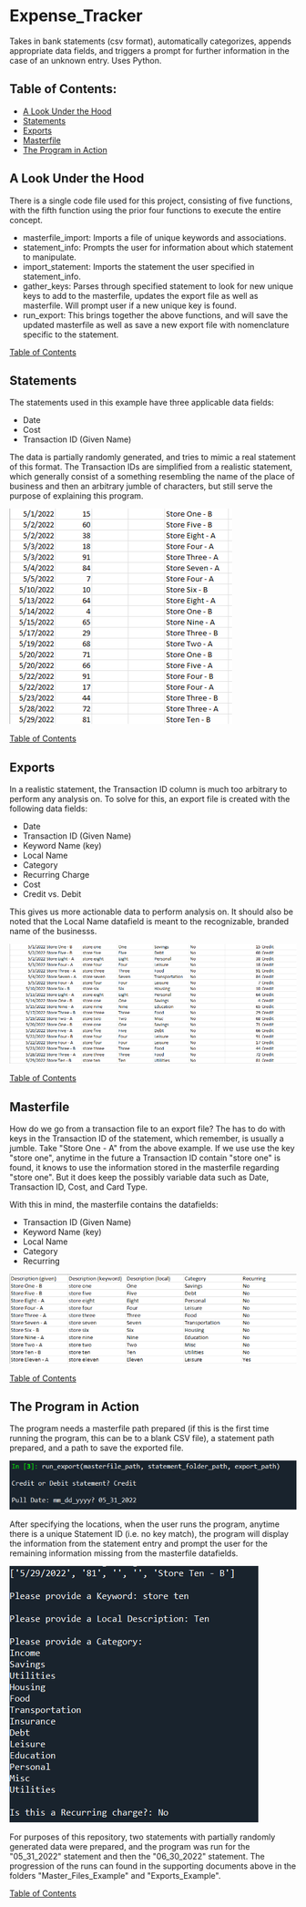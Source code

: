 # Expense_Tracker
Takes in bank statements (csv format), automatically categorizes, appends appropriate data fields, and triggers a prompt for further information in the case of an unknown entry. Uses Python.

## Table of Contents:
- [A Look Under the Hood](#a-look-under-the-hood)
- [Statements](#statements)
- [Exports](#exports)
- [Masterfile](#masterfile)
- [The Program in Action](#the-program-in-action)

## A Look Under the Hood
There is a single code file used for this project, consisting of five functions, with the fifth function using the prior four functions to execute the entire concept.
- masterfile_import: Imports a file of unique keywords and associations.
- statement_info: Prompts the user for information about which statement to manipulate.
- import_statement: Imports the statement the user specified in statement_info.
- gather_keys: Parses through specified statement to look for new unique keys to add to the masterfile, updates the export file as well as masterfile. Will prompt user if a new unique key is found.
- run_export: This brings together the above functions, and will save the updated masterfile as well as save a new export file with nomenclature specific to the statement.

[Table of Contents](#table-of-contents)

## Statements
The statements used in this example have three applicable data fields:
- Date
- Cost
- Transaction ID (Given Name)
 
The data is partially randomly generated, and tries to mimic a real statement of this format. The Transaction IDs are simplified from a realistic statement, which generally consist of a something resembling the name of the place of business and then an arbitrary jumble of characters, but still serve the purpose of explaining this program.

![Statement Example](Images/statement_example.png)

[Table of Contents](#table-of-contents)

## Exports
In a realistic statement, the Transaction ID column is much too arbitrary to perform any analysis on. To solve for this, an export file is created with the following data fields:
- Date
- Transaction ID (Given Name)
- Keyword Name (key)
- Local Name
- Category
- Recurring Charge
- Cost
- Credit vs. Debit

This gives us more actionable data to perform analysis on. It should also be noted that the Local Name datafield is meant to the recognizable, branded name of the businesss.

![Export Example](Images/export_example.png)

[Table of Contents](#table-of-contents)

## Masterfile
How do we go from a transaction file to an export file? The has to do with keys in the Transaction ID of the statement, which remember, is usually a jumble. Take "Store One - A" from the above example. If we use use the key "store one", anytime in the future a Transaction ID contain "store one" is found, it knows to use the information stored in the masterfile regarding "store one". But it does keep the possibly variable data such as Date, Transaction ID, Cost, and Card Type.

With this in mind, the masterfile contains the datafields:
- Transaction ID (Given Name)
- Keyword Name (key)
- Local Name
- Category
- Recurring

![Export Example](Images/masterfile_example.png)

[Table of Contents](#table-of-contents)

## The Program in Action
The program needs a masterfile path prepared (if this is the first time running the program, this can be to a blank CSV file), a statement path prepared, and a path to save the exported file.

![Export Example](Images/start_example.png)

After specifying the locations, when the user runs the program, anytime there is a unique Statement ID (i.e. no key match), the program will display the information from the statement entry and prompt the user for the remaining information missing from the masterfile datafields.

![Export Example](Images/input_example.png)


For purposes of this repository, two statements with partially randomly generated data were prepared, and the program was run for the "05_31_2022" statement and then the "06_30_2022" statement. The progression of the runs can found in the supporting documents above in the folders "Master_Files_Example" and "Exports_Example".

[Table of Contents](#table-of-contents)
